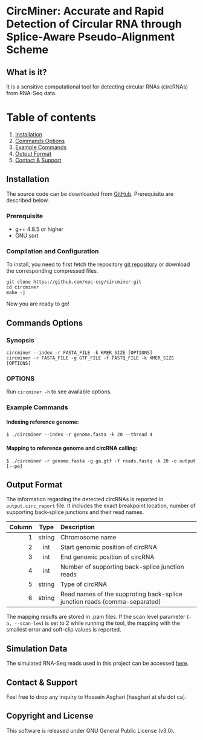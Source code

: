 CircMiner: Accurate and Rapid Detection of Circular RNA through Splice-Aware Pseudo-Alignment Scheme
===================
## What is it?
It is a sensitive computational tool for detecting circular RNAs (circRNAs) from RNA-Seq data.

# Table of contents
1. [Installation](#installation)
2. [Commands Options](#commands-options)
3. [Example Commands](#example-commands)
4. [Output Format](#output-format)
5. [Contact & Support](#contact)

## Installation
The source code can be downloaded from [GitHub](https://github.com/vpc-ccg/circminer). Prerequisite are described below.

### Prerequisite
 - g++ 4.8.5 or higher
 - GNU sort

### Compilation and Configuration
To install, you need to first fetch the repository [git repository](https://github.com/vpc-ccg/circminer) or download the corresponding compressed files. 
```
git clone https://github.com/vpc-ccg/circminer.git
cd circminer
make -j
```

Now you are ready to go!

## Commands Options

### Synopsis
	
	circminer --index -r FASTA_FILE -k KMER_SIZE [OPTIONS]
	circminer -r FASTA_FILE -g GTF_FILE -f FASTQ_FILE -k KMER_SIZE [OPTIONS]

### OPTIONS
Run `circminer -h` to see available options.

### Example Commands
#### Indexing reference genome:

	$ ./circminer --index -r genome.fasta -k 20 --thread 4

#### Mapping to reference genome and circRNA calling:
	
	$ ./circminer -r genome.fasta -g ga.gtf -f reads.fastq -k 20 -o output [--pe] 

## Output Format
The information regarding the detected circRNAs is reported in `output.circ_report` file. It includes the exact breakpoint location, number of supporting back-splice junctions and their read names.

|Column|Type  |Description                                                              |
|-----:|:----:|:------------------------------------------------------------------------|
|1     |string|Chromosome name                                                          |
|2     |int   |Start genomic position of circRNA                                        |
|3     |int   |End genomic position of circRNA                                          |
|4     |int   |Number of supporting back-splice junction reads                          |
|5     |string|Type of circRNA                                                          |
|6     |string|Read names of the supproting back-splice junction reads (comma-separated)|

The mapping results are stored in .pam files. If the scan level parameter (`-a, --scan-lev`) is set to 2 while running the tool, the mapping with the smallest error and soft-clip values is reported.

## Simulation Data
The simulated RNA-Seq reads used in this project can be accessed [here](https://figshare.com/projects/CircMiner/76488).

## Contact & Support

Feel free to drop any inquiry to Hossein Asghari [hasghari at sfu dot ca].

## Copyright and License
This software is released under GNU General Public License (v3.0).
